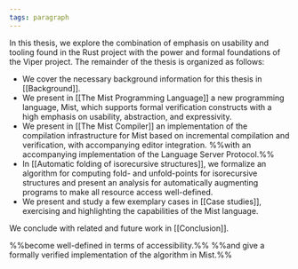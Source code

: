```yaml
---
tags: paragraph
---
```


In this thesis, we explore the combination of emphasis on usability and tooling found in the Rust project with the power and formal foundations of the Viper project. The remainder of the thesis is organized as follows:

- We cover the necessary background information for this thesis in [[Background]].
- We present in [[The Mist Programming Language]] a new programming language, Mist, which supports formal verification constructs with a high emphasis on usability, abstraction, and expressivity.
- We present in [[The Mist Compiler]] an implementation of the compilation infrastructure for Mist based on incremental compilation and verification, with accompanying editor integration. %%with an accompanying implementation of the Language Server Protocol.%%
- In [[Automatic folding of isorecursive structures]], we formalize an algorithm for computing fold- and unfold-points for isorecursive structures and present an analysis for automatically augmenting programs to make all resource access well-defined.
- We present and study a few exemplary cases in [[Case studies]], exercising and highlighting the capabilities of the Mist language.

We conclude with related and future work in [[Conclusion]].

 %%become well-defined in terms of accessibility.%% %%and give a formally verified implementation of the algorithm in Mist.%%